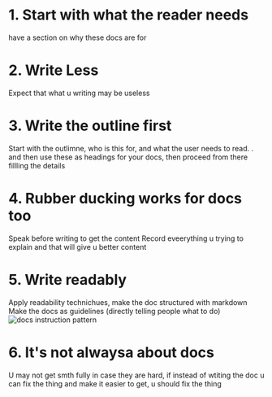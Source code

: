 # 1. Start with what the reader needs
have a section on why these docs are for

# 2. Write Less
Expect that what u writing may be useless

# 3. Write the outline first
Start with the outlimne, who  is this for, and what the user needs to read.
. and then use these as headings for your docs,
 then proceed from there fillling the details

# 4. Rubber ducking works for docs too
Speak before writing to get the content
Record eveerything u trying to explain and that will give u better content

# 5. Write readably
Apply readability technichues, make the doc structured with markdown
Make the docs as guidelines (directly telling people what to do)
![docs instruction pattern](https://i.imgur.com/oETRYxI.png)


# 6. It's not alwaysa about docs
U may not get smth fully in case they are hard, if instead of wtiting the doc u can fix the thing and make it easier to get, u should fix the thing
